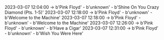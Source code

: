 2023-03-07 12:04:00 -> b'Pink Floyd' - b'unknown' - b'Shine On You Crazy Diamond (Pts. 1-5)'
2023-03-07 12:18:00 -> b'Pink Floyd' - b'unknown' - b'Welcome to the Machine'
2023-03-07 12:18:00 -> b'Pink Floyd' - b'unknown' - b'Welcome to the Machine'
2023-03-07 12:26:00 -> b'Pink Floyd' - b'unknown' - b'Have a Cigar'
2023-03-07 12:31:00 -> b'Pink Floyd' - b'unknown' - b'Wish You Were Here'
